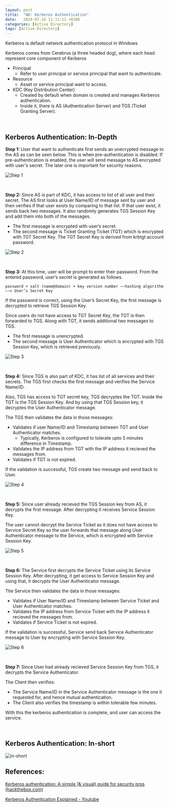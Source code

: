 ```yaml
---
layout:	post
title:  "AD: Kerberos Authentication"
date:   2024-07-16 11:11:11 +0200
categories: [Active Directory]
tags: [Active Directory]
---
```


Kerberos is default network authentication protocol in Windows

Kerberos comes from Cerebrus (a three headed dog), where each head represent core component of Kerberos

- Principal
    - Refer to user principal or service principal that want to authenticate.
- Resource
    - Asset or service principal want to access.
- KDC (Key Distribution Center)
    - Created by default when domain is created and manages Kerberos authentication.
    - Inside it, there is AS (Authentication Server) and TGS (Ticket Granting Server).

<br>

## Kerberos Authentication: In-Depth

**Step 1:** User that want to authenticate first sends an unecrypted message to the AS as can be seen below. This is when pre-authentication is disabled. If pre-authentication is enabled, the user will send message to AS encrypted with user's secret. The later one is important for security reasons.

![Step 1](/images/2024-07-16-AD_Kerberos_Authentication/1.png)

<br>

**Step 2:** Since AS is part of KDC, it has access to list of all user and their secret. The AS first looks at User Name/ID of message sent by user and then verifies if that user exists by comparing to that list. If that user exist, it sends back two messages. It also randomly generates TGS Session Key and add them into both of the messages.

- The first message is encrypted with user’s secret.
- The second message is Ticket Granting Ticket (TGT) which is encrypted with TGT Secret Key. The TGT Secret Key is derived from krbtgt account password.

![Step 2](/images/2024-07-16-AD_Kerberos_Authentication/2.png)

<br>

**Step 3:** At this time, user will be prompt to enter their password. From the entered password, user’s secret is generated as follows.

    password + salt (name@domain) + key version number ——hashing algorithm——> User’s Secret Key 

If the password is correct, using the User’s Secret Key, the first message is decrypted to retrieve TGS Session Key.

Since users do not have access to TGT Secret Key, the TGT is then forwarded to TGS. Along with TGT, it sends additional two messages to TGS.

- The first message is unencrypted.
- The second message is User Authenticator which is encrypted with TGS Session Key, which is retrieved previously.

![Step 3](/images/2024-07-16-AD_Kerberos_Authentication/3.png)

<br>

**Step 4:** Since TGS is also part of KDC, it has list of all services and their secrets. The TGS first checks the first message and verifies the Service Name/ID. 

Also, TGS has access to TGT secret key, TGS decryptes the TGT. Inside the TGT is the TGS Session Key. And by using that TGS Session key, it decryptes the User Authenticator message. 

The TGS then validates the data in those messages:

- Validates if user Name/ID and Timestamp between TGT and User Authenticator matches.
    - Typically, Kerberos is configured to tolerate upto 5 minutes difference in Timestamp.
- Validates the IP address from TGT with the IP address it recieved the messages from.
- Validates if TGT is not expired.

If the validation is successful, TGS create two message and send back to User.

![Step 4](/images/2024-07-16-AD_Kerberos_Authentication/4.png)

<br>

**Step 5:** Since user already recieved the TGS Session key from AS, it decrypts the first message. After decrypting it receives Service Session Key.

The user cannot decrypt the Service Ticket as it does not have access to Service Secret Key so the user forwards that message along User Authenticator message to the Service, which is encrypted with Service Session Key.

![Step 5](/images/2024-07-16-AD_Kerberos_Authentication/5.png)

<br>

**Step 6:** The Service first decrypts the Service Ticket using its Service Session Key. After decrypting, it get access to Service Session Key and using that, it decrypts the User Authenticator message.

The Service then validates the data in those messages:

- Validates if User Name/ID and Timestamp between Service Ticket and User Authenticator matches.
- Validates the IP address from Service Ticket with the IP address it recieved the messages from.
- Validates if Service Ticket is not expired.

If the validation is successful, Service send back Service Authenticator message to User by encrypting with Service Session Key.

![Step 6](/images/2024-07-16-AD_Kerberos_Authentication/6.png)

<br>

**Step 7:** Since User had already recieved Service Session Key from TGS, it decrypts the Service Authenticator.

The Client then verifies: 

- The Service Name/ID in the Service Authenticator message is the one it requested for, and hence mutual authentication.
- The Client also verifies the timestamp is within tolerable few minutes.

With this the kerberos authentication is complete, and user can access the service.

<br>

## Kerberos Authentication: In-short

![in-short](/images/2024-07-16-AD_Kerberos_Authentication/7.png)


## References:

[Kerberos authentication: A simple (& visual) guide for security pros (hackthebox.com)](https://www.hackthebox.com/blog/what-is-kerberos-authentication)

[Kerberos Authentication Explained - Youtube](https://www.youtube.com/watch?v=5N242XcKAsM&t=867s)
